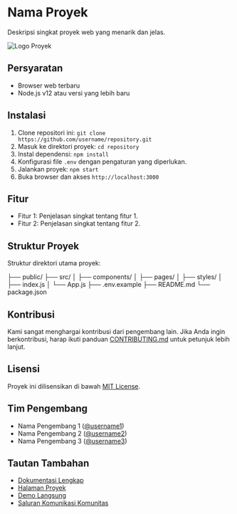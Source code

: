 # Nama Proyek

Deskripsi singkat proyek web yang menarik dan jelas.

![Logo Proyek](logo.png)

## Persyaratan

- Browser web terbaru
- Node.js v12 atau versi yang lebih baru

## Instalasi

1. Clone repositori ini: `git clone https://github.com/username/repository.git`
2. Masuk ke direktori proyek: `cd repository`
3. Instal dependensi: `npm install`
4. Konfigurasi file `.env` dengan pengaturan yang diperlukan.
5. Jalankan proyek: `npm start`
6. Buka browser dan akses `http://localhost:3000`

## Fitur

- Fitur 1: Penjelasan singkat tentang fitur 1.
- Fitur 2: Penjelasan singkat tentang fitur 2.

## Struktur Proyek

Struktur direktori utama proyek:

├── public/
├── src/
│ ├── components/
│ ├── pages/
│ ├── styles/
│ ├── index.js
│ └── App.js
├── .env.example
├── README.md
└── package.json

## Kontribusi

Kami sangat menghargai kontribusi dari pengembang lain. Jika Anda ingin berkontribusi, harap ikuti panduan [CONTRIBUTING.md](CONTRIBUTING.md) untuk petunjuk lebih lanjut.

## Lisensi

Proyek ini dilisensikan di bawah [MIT License](LICENSE).

## Tim Pengembang

- Nama Pengembang 1 ([@username1](https://github.com/username1))
- Nama Pengembang 2 ([@username2](https://github.com/username2))
- Nama Pengembang 3 ([@username3](https://github.com/username3))

## Tautan Tambahan

- [Dokumentasi Lengkap](https://link-to-documentation)
- [Halaman Proyek](https://link-to-project-page)
- [Demo Langsung](https://link-to-live-demo)
- [Saluran Komunikasi Komunitas](https://link-to-community-channel)
